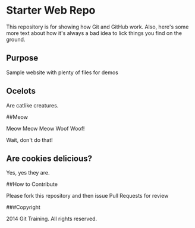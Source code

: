 # Starter Web Repo

This repository is for showing how Git and GitHub work.  Also, here's some more text about how it's always a bad idea to lick things you find on the ground.

## Purpose

Sample website with plenty of files for demos

## Ocelots

Are catlike creatures.

##Meow

Meow Meow Meow Woof Woof!

Wait, don't do that!

## Are cookies delicious?

Yes, yes they are.

##How to Contribute

Please fork this repository and then issue Pull Requests for review

###Copyright

2014 Git Training. All rights reserved.